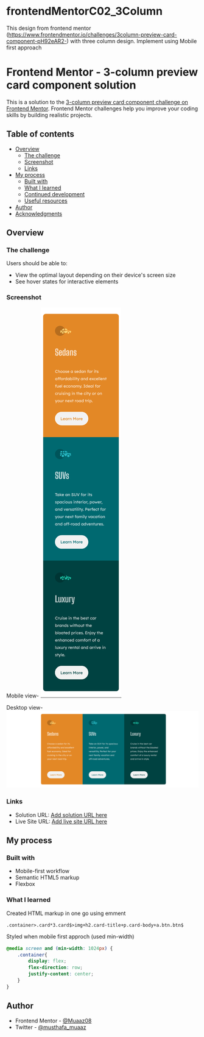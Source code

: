 # frontendMentorC02_3Column
This design from frontend mentor (https://www.frontendmentor.io/challenges/3column-preview-card-component-pH92eAR2-) with three column design. Implement using Mobile first approach

# Frontend Mentor - 3-column preview card component solution

This is a solution to the [3-column preview card component challenge on Frontend Mentor](https://www.frontendmentor.io/challenges/3column-preview-card-component-pH92eAR2-). Frontend Mentor challenges help you improve your coding skills by building realistic projects. 

## Table of contents

- [Overview](#overview)
  - [The challenge](#the-challenge)
  - [Screenshot](#screenshot)
  - [Links](#links)
- [My process](#my-process)
  - [Built with](#built-with)
  - [What I learned](#what-i-learned)
  - [Continued development](#continued-development)
  - [Useful resources](#useful-resources)
- [Author](#author)
- [Acknowledgments](#acknowledgments)


## Overview

### The challenge

Users should be able to:

- View the optimal layout depending on their device's screen size
- See hover states for interactive elements

### Screenshot

Mobile view-
![](./output/mobile_output.png)

Desktop view-
![](./output/desktop_output.png)

### Links

- Solution URL: [Add solution URL here](https://your-solution-url.com)
- Live Site URL: [Add live site URL here](https://your-live-site-url.com)

## My process

### Built with

- Mobile-first workflow
- Semantic HTML5 markup
- Flexbox


### What I learned

Created HTML markup in one go using emment
```Emment 
.container>.card*3.card$>img+h2.card-title+p.card-body+a.btn.btn$
```

Styled when mobile first approch (used min-width)
```css
@media screen and (min-width: 1024px) {
    .container{
        display: flex;
        flex-direction: row;
        justify-content: center;
    }
}
```

## Author

- Frontend Mentor - [@Muaaz08](https://www.frontendmentor.io/profile/Muaaz08)
- Twitter - [@musthafa_muaaz](https://twitter.com/musthafa_muaaz)
